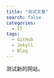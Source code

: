 ```yaml
---
title: "测试文章"
search: false
categories:
  - IT
tags:
  - GitHub
  - Jekyll
  - Blog
---
```


测试新的网站。
